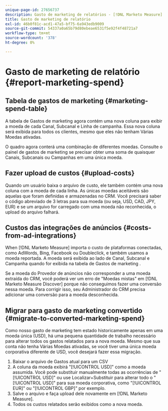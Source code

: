 ```yaml
---
unique-page-id: 27656737
description: Gasto de marketing de relatórios - [!DNL Marketo Measure] - Documentação do produto
title: Gasto de marketing de relatório
exl-id: 46b0f81c-acd1-47a5-bf75-6a943edb9009
source-git-commit: 54337a0a65b79d80ebeae6531f5e92f4f48721a7
workflow-type: tm+mt
source-wordcount: '378'
ht-degree: 0%

---
```


# Gasto de marketing de relatório {#report-marketing-spend}

## Tabela de gastos de marketing {#marketing-spend-table}

A tabela de Gastos de marketing agora contém uma nova coluna para exibir a moeda de cada Canal, Subcanal e Linha de campanha. Essa nova coluna será exibida para todos os clientes, mesmo que eles não tenham Várias Moedas ativadas.

O quadro agora conterá uma combinação de diferentes moedas. Consulte o painel de gastos de marketing se precisar obter uma soma de quaisquer Canais, Subcanais ou Campanhas em uma única moeda.

## Fazer upload de custos {#upload-costs}

Quando um usuário baixa o arquivo de custo, ele também contém uma nova coluna com a moeda de cada linha. As únicas moedas aceitáveis são aquelas que foram definidas e armazenadas no CRM. Você precisará saber o código abreviado de 3 letras para sua moeda (ou seja, USD, CAD, JPY, EUR) e se um arquivo for carregado com uma moeda não reconhecida, o upload do arquivo falhará.

## Custos das integrações de anúncios {#costs-from-ad-integrations}

When [!DNL Marketo Measure] importa o custo de plataformas conectadas, como AdWords, Bing, Facebook ou Doubleclick, e também usamos a moeda reportada. A moeda será exibida ao lado de Canal, Subcanal e Campanha quando for exibida na tabela de Gastos de marketing .

Se a moeda do Provedor de anúncios não corresponder a uma moeda extraída do CRM, você poderá ver um erro de &quot;Moedas mistas&quot; em [!DNL Marketo Measure Discover] porque não conseguimos fazer uma conversão nessa moeda. Para corrigir isso, seu Administrador do CRM precisa adicionar uma conversão para a moeda desconhecida.

## Migrar para gasto de marketing convertido {#migrate-to-converted-marketing-spend}

Como nosso gasto de marketing tem estado historicamente apenas em uma moeda única (USD), há uma pequena quantidade de trabalho necessário para alterar todos os gastos relatados para a nova moeda. Mesmo que sua conta não tenha Várias Moedas ativadas, se você tiver uma única moeda corporativa diferente de USD, você desejará fazer essa migração.

1. Baixar o arquivo de Gastos atual para um CSV
1. A coluna da moeda exibirá &quot;[!UICONTROL USD]&quot; como a moeda assumida. Você pode substituir manualmente todas as ocorrências de &quot;[!UICONTROL USD]&quot; ou use Localizar+Substituir para alterar todo o &quot;[!UICONTROL USD]&quot; para sua moeda corporativa, como &quot;[!UICONTROL EUR]&quot; ou &quot;[!UICONTROL GBP]&quot; por exemplo.
1. Salve o arquivo e faça upload dele novamente em [!DNL Marketo Measure].
1. Todos os custos relatados serão exibidos como a nova moeda.
